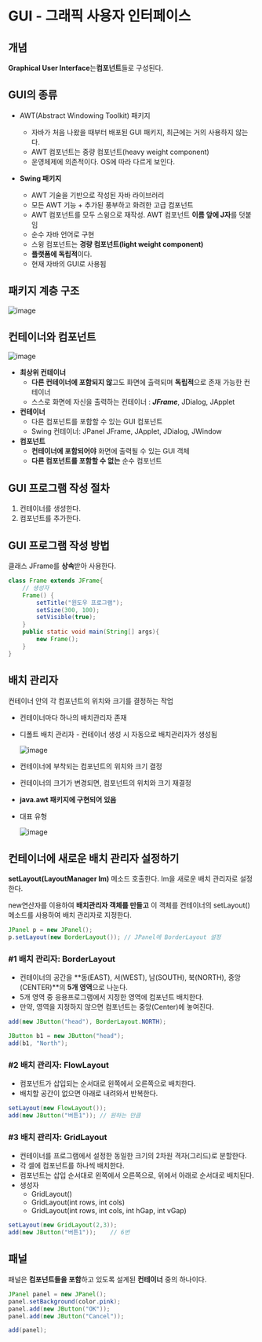 # GUI - 그래픽 사용자 인터페이스

## 개념

**Graphical User Interface**는**컴포넌트**들로 구성된다.

## GUI의 종류

- AWT(Abstract Windowing Toolkit) 패키지
  - 자바가 처음 나왔을 때부터 배포된 GUI 패키지, 최근에는 거의 사용하지 않는다.
  - AWT 컴포넌트는 중량 컴포넌트(heavy weight component)
  - 운영체제에 의존적이다. OS에 따라 다르게 보인다.

- **Swing 패키지**
  -  AWT 기술을 기반으로 작성된 자바 라이브러리
  - 모든 AWT 기능 + 추가된 풍부하고 화려한 고급 컴포넌트
  - AWT 컴포넌트를 모두 스윙으로 재작성. AWT 컴포넌트 **이름 앞에 J자**를 덧붙임
  - 순수 자바 언어로 구현
  - 스윙 컴포넌트는 **경량 컴포넌트(light weight component)**
  - **플랫폼에 독립적**이다.
  - 현재 자바의 GUI로 사용됨



## 패키지 계층 구조

![image](https://user-images.githubusercontent.com/68107000/96226503-b12a8c00-0fcd-11eb-9175-76f3bd9eee64.png)



## 컨테이너와 컴포넌트

![image](https://user-images.githubusercontent.com/68107000/96227081-81c84f00-0fce-11eb-948a-02b7acf19a33.png)

- **최상위 컨테이너**
  - **다른 컨테이너에 포함되지 않**고도 화면에 출력되며 **독립적**으로 존재 가능한 컨테이너
  - 스스로 화면에 자신을 출력하는 컨테이너 : ***JFrame***, JDialog, JApplet
- **컨테이너**
  - 다른 컴포넌트를 포함할 수 있는 GUI 컴포넌트
  - Swing 컨테이너: JPanel JFrame, JApplet, JDialog, JWindow
- **컴포넌트**
  - **컨테이너에 포함되어야** 화면에 출력될 수 있는 GUI 객체
  - **다른 컴포넌트를 포함할 수 없는** 순수 컴포넌트



## GUI 프로그램 작성 절차

1. 컨테이너를 생성한다.
2. 컴포넌트를 추가한다.



## GUI 프로그램 작성 방법

클래스 JFrame를 **상속**받아 사용한다.

```java
class Frame extends JFrame{
    // 생성자
    Frame() {
        setTitle("윈도우 프로그램");
       	setSize(300, 100);
        setVisible(true);
    }
    public static void main(String[] args){
		new Frame();
    }
}
```



## 배치 관리자

컨테이너 안의 각 컴포넌트의 위치와 크기를 결정하는 작업

- 컨테이너마다 하나의 배치관리자 존재 

- 디폴트 배치 관리자 - 컨테이너 생성 시 자동으로  배치관리자가 생성됨

  ![image](https://user-images.githubusercontent.com/68107000/96223454-e7b1d800-0fc8-11eb-92cb-1edc6abae0fa.png)

- 컨테이너에 부착되는 컴포넌트의 위치와 크기 결정

- 컨테이너의 크기가 변경되면, 컴포넌트의 위치와 크기 재결정

- **java.awt 패키지에 구현되어 있음**

- 대표 유형

  ![image](https://user-images.githubusercontent.com/68107000/96223410-d1a41780-0fc8-11eb-9879-efc75f64f610.png)



## 컨테이너에 새로운 배치 관리자 설정하기

**setLayout(LayoutManager lm)** 메소드 호출한다. Im을 새로운 배치 관리자로 설정한다.

new연산자를 이용하여 **배치관리자 객체를 만들고** 이 객체를 컨테이너의 setLayout()메소드를 사용하여 배치 관리자로 지정한다.

```java
JPanel p = new JPanel();
p.setLayout(new BorderLayout()); // JPanel에 BorderLayout 설정
```



### #1 배치 관리자: BorderLayout

- 컨테이너의 공간을 **동(EAST), 서(WEST), 남(SOUTH), 북(NORTH), 중앙 (CENTER)**의 **5개 영역**으로 나눈다.
- 5개 영역 중 응용프로그램에서 지정한 영역에 컴포넌트 배치한다.
- 만약, 영역을 지정하지 않으면 컴포넌트는 중앙(Center)에 놓여진다.

```java
add(new JButton("head"), BorderLayout.NORTH);

JButton b1 = new JButton("head");
add(b1, "North");
```



### #2 배치 관리자: FlowLayout

- 컴포넌트가 삽입되는 순서대로 왼쪽에서 오른쪽으로 배치한다.
- 배치할 공간이 없으면 아래로 내려와서 반복한다.

```java
setLayout(new FlowLayout());
add(new JButton("버튼1")); // 원하는 만큼
```



### #3 배치 관리자: GridLayout

- 컨테이너를 프로그램에서 설정한 동일한 크기의 2차원 격자(그리드)로 분할한다.
- 각 셀에 컴포넌트를 하나씩 배치한다.
- 컴포넌트는 삽입 순서대로 왼쪽에서 오른쪽으로, 위에서 아래로 순서대로 배치된다.
- 생성자
  - GridLayout() 
  - GridLayout(int rows, int cols) 
  - GridLayout(int rows, int cols, int hGap, int vGap)

```java
setLayout(new GridLayout(2,3));
add(new JButton("버튼1")); 	// 6번
```



## 패널

패널은 **컴포넌트들을 포함**하고 있도록 설계된 **컨테이너** 중의 하나이다.

```java
JPanel panel = new JPanel();
panel.setBackground(color.pink);
panel.add(new JButton("OK"));
panel.add(new JButton("Cancel"));

add(panel);
```

